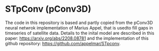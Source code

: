 # STpConv (pConv3D)

The code in this repository is based and partly copied from the pConv3D neural netwrok implementation of Marius Appel, that is usedto fill gaps in timeseries of satellite data. Details to the inital model are described in this paper: https://arxiv.org/abs/2208.08781 and the implementation of this github repository: https://github.com/appelmar/STpconv.